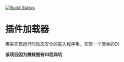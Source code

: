 [![Build Status](https://travis-ci.org/shby0527/PluginLoaderCore.svg?branch=master)](https://travis-ci.org/shby0527/PluginLoaderCore)
# 插件加载器
用来实现运行时动态安全的载入程序集，实现一个简单的DI

**该项目因为微软拥有DI而弃坑**
